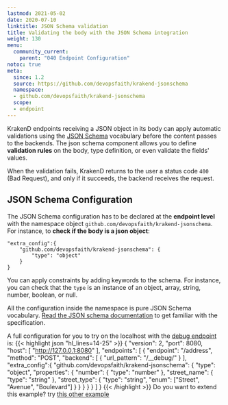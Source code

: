 ```yaml
---
lastmod: 2021-05-02
date: 2020-07-10
linktitle: JSON Schema validation
title: Validating the body with the JSON Schema integration
weight: 130
menu:
  community_current:
    parent: "040 Endpoint Configuration"
notoc: true
meta:
  since: 1.2
  source: https://github.com/devopsfaith/krakend-jsonschema
  namespace:
  - github.com/devopsfaith/krakend-jsonschema
  scope:
  - endpoint
---
```

KrakenD endpoints receiving a JSON object in its body can apply automatic validations using the [JSON Schema](https://json-schema.org/) vocabulary before the content passes to the backends. The json schema component allows you to define **validation rules** on the body, type definition, or even validate the fields' values.

When the validation fails, KrakenD returns to the user a status code `400` (Bad Request), and only if it succeeds, the backend receives the request. 

## JSON Schema Configuration
The JSON Schema configuration has to be declared at the **endpoint level** with the namespace object `github.com/devopsfaith/krakend-jsonschema`. For instance, to **check if the body is a json object**:

    "extra_config":{
        "github.com/devopsfaith/krakend-jsonschema": {
            "type": "object"
        }
    }

You can apply constraints by adding keywords to the schema. For instance, you can check that the `type` is an instance of an object, array, string, number, boolean, or null.

All the configuration inside the namespace is pure JSON Schema vocabulary. [Read the JSON schema documentation](https://json-schema.org/) to get familiar with the specification.

 A full configuration for you to try on the localhost with the [debug endpoint](/docs/endpoints/debug-endpoint/) is:
{{< highlight json "hl_lines=14-25" >}}
{
    "version": 2,
    "port": 8080,
    "host": [ "http://127.0.0.1:8080" ],
    "endpoints": [
        {
            "endpoint": "/address",
            "method": "POST",
            "backend": [
                {
                    "url_pattern": "/__debug/"
                }
            ],
            "extra_config":{
                "github.com/devopsfaith/krakend-jsonschema": {
                  "type": "object",
                  "properties": {
                    "number":      { "type": "number" },
                    "street_name": { "type": "string" },
                    "street_type": { "type": "string",
                                     "enum": ["Street", "Avenue", "Boulevard"]
                                   }
                  }
                }
            }
        }
    ]
}
{{< /highlight >}}
Do you want to extend this example? try [this other example](https://json-schema.org/learn/examples/address.schema.json)
